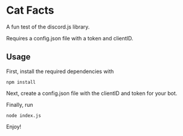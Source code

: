 # Cat Facts

A fun test of the discord.js library.

Requires a config.json file with a token and clientID.

## Usage

First, install the required dependencies with

    npm install
    
Next, create a config.json file with the clientID and token for your bot.

Finally, run

    node index.js

Enjoy!
